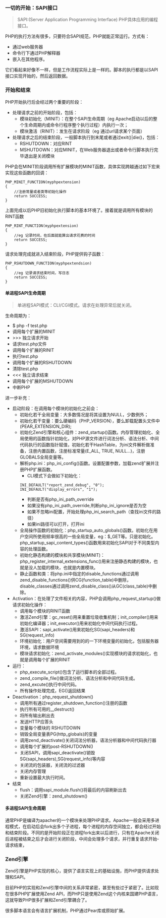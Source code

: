 <!--
author: 刘青
date: 2017-03-15
title: 生命周期和Zend引擎
type: note
source:
https://github.com/reeze/tipi/blob/master/book/chapt02/02-01-php-life-cycle-and-zend-engine.markdown
tags: 
category: php/src
status: publish 
summary: 
-->

### 一切的开始：SAPI接口
> SAPI:(Server Application Programming Interface) PHP具体应用的编程接口。

PHP的执行方法有很多，只要符合SAPI规范，PHP就能正常运行。方式有：
- 通过web服务器
- 命令行下通过PHP解释器
- 嵌入在其他程序。

它们看起来好像不一样，但是工作流程实际上是一样的。脚本的执行都是以SAPI接口实现开始的，然后返回数据。

### 开始和结束
PHP开始执行后会经过两个重要的阶段：
- 处理请求之前的开始阶段，包括：
    - 模块初始化（MINIT）：在整个SAPI生命周期（eg Apache启动以后的整个生命周期内或命令行程序整个执行过程）内执行一次；
    - 模块激活（RINIT）：发生在请求阶段（eg 通过url请求某个页面）
- 处理请求之后的结束阶段，一般脚本执行到末尾或者通过exit()|die()，包括：
    - RSHUTDOWN：对应RINT
    - MSHUTDOWN：对应MINIT，在Web服务器退出或者命令行脚本执行完毕退出是关闭模块

PHP会在MINIT阶段调用所有扩展模块的MINIT函数，具体实现跨越通过如下宏来实现这些函数的回调：
```
PHP_MINIT_FUNCTION(myphpextension)
{
    //注册常量或者类等初始化操作
    return SUCCESS;
}
```

上面完成以后PHP旧初始化执行脚本的基本环境了。接着就是调用所有模块的RINT函数
```
PHP_RINT_FUNCTION(myphpextension)
{
    //eg 记录时间，在后面就能算出请求花费的时间
    return SUCCESS;
}
```

请求处理完成就进入结束阶段，PHP提供钩子函数：
```
PHP_RSHUTDOWN_FUNCTION(myphpextendsion)
{
    //eg 记录请求结束时间，写日志
    return SUCCESS;
}
```

#### 单进程SAPI生命周期
> 单进程SAPI模式：CLI/CGI模式。请求在处理异常后就关闭。

生命周期为：
- $ php -f test.php
- 调用每个扩展的MINIT
- \>\>\> 独立请求开始
- 请求test.php文件
- 调用每个扩展的RINIT
- 执行test.php
- 调用每个扩展的RSHUTDOWN
- 清除test.php
- <<< 独立请求结束
- 调用每个扩展的MSHUTDOWN
- 中断PHP

进一步补充：
- 启动阶段：在调用每个模块的初始化之前会：
    - 初始化若干全局变量：大多数情况是将其设置为NULL，少数例外；
    - 初始化若干变量：要么硬编码（PHP_VERSION），要么卸载配置头文件中(PEAR_EXTENSION_DIR);
    - 初始化Zend引擎和核心组件：zend_startup()函数。内存管理初始化、全局使用的函数指针初始化，对PHP源文件进行词法分析、语法分析、中间代码执行的函数指针赋值，初始化若干HashTable，为ini文件解析做准备，注册内置函数，注册标准常量(E_ALL, TRUE, NULL...)，注册GLOBALS全局变量等。
    - 解析php.ini：php_ini_config()函数。设置配置参数，加载zend扩展并注册PHP扩展函数。
        - CLI模式下会做如下初始化：
        ```
        INI_DEFAULT("report_zend_debug", "0");
        INI_DEFAULT("display_errors", "1");
        ```
        - 判断是否有php_ini_path_override
        - 如果没有php_ini_path_override,判断php_ini_ignore是否为空
        - 如果不忽略ini配置，开始处理php_ini_search_path（查找ini文件的路径）
        - 如果ini路径可以打开，打开ini
    - 全局操作函数的初始化：php_startup_auto_globals()函数。初始化在用户空间所使用频率很高的一些全局变量，eg：$_GET等。只是初始化。php_startup_sapi_content_types()函数用来初始化SAPI对于不同类型内容的处理函数。
    - 初始化静态构建的模块和共享模块(MINIT)：php_register_internal_extensions_func()用来注册静态构建的模块，也就是没人加载的模块，也就是内置模块。
    - 静止函数和类：将php.ini中指定的disable_functions通过调用zend_disable_functions()供CG(function_table)中删除，disable_classes通过调用zend_disable_class()从GC(class_table)中删除。
- Activation：在处理了文件相关的内容，PHP会调用php_request_startup()做请求初始化操作：
    - 调用每个模块的RINIT函数
    - 激活Zend引擎：gc_reset()用来重置垃圾收集机制；init_compiler()用来初始化编译器；init_executor()用来初始化中间代码执行过程。
    - 激活SAPI：sapi_activate()用来初始化SG(sapi_headers)和SG(request_info)
    - 环境初始化：用户空间需要用到的的一下环境变量的初始化，包括服务器环境，请求数据环境
    - 模块请求初始化：zend_activate_modules()实现模块的请求初始化，也就是调用每个扩展的RINIT
- 运行：
    - php_execute_script()包含了运行脚本的全部过程。
    - zend_compile_file()做词法分析、语法分析和中间代码生成。
    - zend_excute()执行中间代码。
    - 所有操作处理完成，EG()返回结果
- Deactivation：php_request_shutdown()
    - 调用所有通过register_shutdown_function()注册的函数
    - 执行所有可用的__destruct()
    - 将所有输出刷出去
    - 发送HTTP应答头
    - 变量每个模块的 RSHUTDOWN
    - 销毁全局变量表PG(http_globals)的变量
    - 调用zend_deactivate()关闭词法分析器，语法分析器和中间代码执行器
    - 调用每个扩展的post-RSHUTDOWN()
    - 关闭SAPI，调用sapi_deactivate()销毁SG(sapi_headers),SG(request_info)等内容
    - 关闭流的包装器，关闭流的过滤器
    - 关闭内存管理
    - 重新设置最大执行时间。
- 结束
    - flush：调用sapi_module.flush()将最后的内容刷新出去
    - 关闭Zend引擎：zend_shutdown()

#### 多进程SAPI生命周期
通常PHP是编译为apacher的一个模块来处理PHP请求。Apache一般会采用多进程模式，在启动后会fork出多个子进程，每个进程的内存空间独立，都会经过开始和结束阶段。不同的是开始阶段正在进程fork出来以后进行，只有在Apache关闭后进程被结束之后才会进行关闭阶段，中间会处理多个请求，并行重复请求开始-请求结束，

### Zend引擎
Zend引擎是PHP实现的核心，提供了语言实现上的基础设施，而PHP提供请求处理和SAPI。

目前PHP的实现和Zend引擎中间的关系非常紧密，甚至有些过于紧密了。比如现在很多PHP扩展使用Zend API，而PHP只是使用Zend这个内核来国建PHP语言，这就导致PHP很多扩展和Zend引擎耦合了。

很多脚本语言会有语言扩展机制，PHP通过Pear库或原始扩展。
